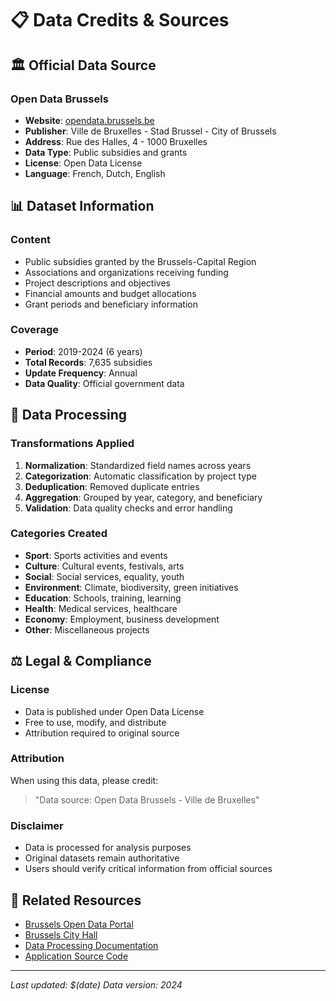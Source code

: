 # 📋 Data Credits & Sources

## 🏛️ **Official Data Source**

### **Open Data Brussels**
- **Website**: [opendata.brussels.be](https://opendata.brussels.be/explore/?q=subside&disjunctive.theme&disjunctive.keyword&disjunctive.publisher&disjunctive.attributions&disjunctive.dcat.creator&disjunctive.dcat.contributor&disjunctive.modified&disjunctive.data_processed&disjunctive.features&disjunctive.license&disjunctive.language&sort=explore.popularity_score)
- **Publisher**: Ville de Bruxelles - Stad Brussel - City of Brussels
- **Address**: Rue des Halles, 4 - 1000 Bruxelles
- **Data Type**: Public subsidies and grants
- **License**: Open Data License
- **Language**: French, Dutch, English

## 📊 **Dataset Information**

### **Content**
- Public subsidies granted by the Brussels-Capital Region
- Associations and organizations receiving funding
- Project descriptions and objectives
- Financial amounts and budget allocations
- Grant periods and beneficiary information

### **Coverage**
- **Period**: 2019-2024 (6 years)
- **Total Records**: 7,635 subsidies
- **Update Frequency**: Annual
- **Data Quality**: Official government data

## 🔄 **Data Processing**

### **Transformations Applied**
1. **Normalization**: Standardized field names across years
2. **Categorization**: Automatic classification by project type
3. **Deduplication**: Removed duplicate entries
4. **Aggregation**: Grouped by year, category, and beneficiary
5. **Validation**: Data quality checks and error handling

### **Categories Created**
- **Sport**: Sports activities and events
- **Culture**: Cultural events, festivals, arts
- **Social**: Social services, equality, youth
- **Environment**: Climate, biodiversity, green initiatives
- **Education**: Schools, training, learning
- **Health**: Medical services, healthcare
- **Economy**: Employment, business development
- **Other**: Miscellaneous projects

## ⚖️ **Legal & Compliance**

### **License**
- Data is published under Open Data License
- Free to use, modify, and distribute
- Attribution required to original source

### **Attribution**
When using this data, please credit:
> "Data source: Open Data Brussels - Ville de Bruxelles"

### **Disclaimer**
- Data is processed for analysis purposes
- Original datasets remain authoritative
- Users should verify critical information from official sources

## 🔗 **Related Resources**

- [Brussels Open Data Portal](https://opendata.brussels.be/)
- [Brussels City Hall](https://www.bruxelles.be/)
- [Data Processing Documentation](./README-DATA.md)
- [Application Source Code](https://github.com/your-repo/brussels-sub)

---

*Last updated: $(date)*
*Data version: 2024*
